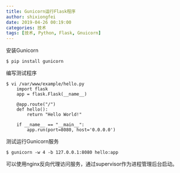 ```yaml
---
title: Gunicorn运行Flask程序
author: shixiongfei
date: 2019-04-26 00:19:00
categories: 技术
tags: [技术, Python, Flask, Gnuicorn]
---
```


安装Gunicorn

```shell
$ pip install gunicorn
```

编写测试程序

```shell
$ vi /var/www/example/hello.py
    import flask
    app = flask.Flask(__name__)

    @app.route("/")
    def hello():
        return "Hello World!"

    if __name__ == "__main__":
        app.run(port=8080, host='0.0.0.0')
```

测试运行Gunicorn服务

```shell
$ gunicorn -w 4 -b 127.0.0.1:8080 hello:app
```

可以使用nginx反向代理访问服务，通过supervisor作为进程管理后台启动。
